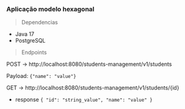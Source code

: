 ### Aplicação modelo hexagonal

> Dependencias

- Java 17
- PostgreSQL 

> Endpoints

POST -> http://localhost:8080/students-management/v1/students

Payload:
`
{"name": "value"}
`

GET -> http://localhost:8080/students-management/v1/students/{id}

- response
`
  {
  "id": "string_value",
  "name": "value"
  }
`
